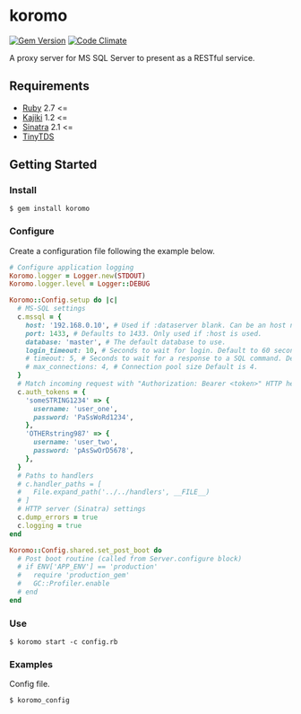 # koromo

[![Gem Version](https://badge.fury.io/rb/koromo.svg)](https://badge.fury.io/rb/koromo) [![Code Climate](https://codeclimate.com/github/kenjij/koromo/badges/gpa.svg)](https://codeclimate.com/github/kenjij/koromo)

A proxy server for MS SQL Server to present as a RESTful service.

## Requirements

- [Ruby](https://www.ruby-lang.org/) 2.7 <=
- [Kajiki](https://kenjij.github.io/kajiki/) 1.2 <=
- [Sinatra](http://www.sinatrarb.com) 2.1 <=
- [TinyTDS](https://github.com/rails-sqlserver/tiny_tds)

## Getting Started

### Install

```
$ gem install koromo
```

### Configure

Create a configuration file following the example below.

```ruby
# Configure application logging
Koromo.logger = Logger.new(STDOUT)
Koromo.logger.level = Logger::DEBUG

Koromo::Config.setup do |c|
  # MS-SQL settings
  c.mssql = {
    host: '192.168.0.10', # Used if :dataserver blank. Can be an host name or IP.
    port: 1433, # Defaults to 1433. Only used if :host is used.
    database: 'master', # The default database to use.
    login_timeout: 10, # Seconds to wait for login. Default to 60 seconds.
    # timeout: 5, # Seconds to wait for a response to a SQL command. Default 5 seconds.
    # max_connections: 4, # Connection pool size Default is 4.
  }
  # Match incoming request with "Authorization: Bearer <token>" HTTP header
  c.auth_tokens = {
    'someSTRING1234' => {
      username: 'user_one',
      password: 'PaSsWoRd1234',
    },
    'OTHERstring987' => {
      username: 'user_two',
      password: 'pAsSwOrD5678',
    },
  }
  # Paths to handlers
  # c.handler_paths = [
  #   File.expand_path('../../handlers', __FILE__)
  # ]
  # HTTP server (Sinatra) settings
  c.dump_errors = true
  c.logging = true
end

Koromo::Config.shared.set_post_boot do
  # Post boot routine (called from Server.configure block)
  # if ENV['APP_ENV'] == 'production'
  #   require 'production_gem'
  #   GC::Profiler.enable
  # end
end
```

### Use

```
$ koromo start -c config.rb
```

### Examples

Config file.

```
$ koromo_config
```

